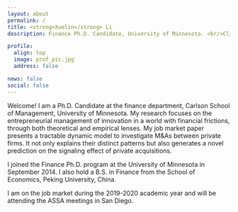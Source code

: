 ```yaml
---
layout: about
permalink: /
title: <strong>Xuelin</strong> Li
description: Finance Ph.D. Candidate, University of Minnesota. <br/>Click for <a href="https://www.dropbox.com/s/snhfjm31v9mto3g/CV_Xuelin.pdf?dl=0" target="_blank" style="color:#B39BAC">Curriculum Vitae</a>; <a href="https://www.dropbox.com/s/sa54irq8g7e61px/researchstatement_ENT.pdf?dl=0" target="_blank" style="color:#B39BAC">Research Statement</a>.<br/>Contact&#58 <a href="mailto:lixx3811@umn.edu" style="color:#B39BAC">lixx3811[at]umn.edu</a>

profile:
  align: top
  image: prof_pic.jpg
  address: false

news: false
social: false
---
```


Welcome! I am a Ph.D. Candidate at the finance department, Carlson School of Management, University of Minnesota. My research focuses on the entrepreneurial management of innovation in a world with financial frictions, through both theoretical and empirical lenses. My job market paper presents a tractable dynamic model to investigate M&As between private firms. It not only explains their distinct patterns but also generates a novel prediction on the signaling effect of private acquisitions.

I joined the Finance Ph.D. program at the University of Minnesota in September 2014. I also hold a B.S. in Finance from the School of Economics, Peking University, China.

I am on the job market during the 2019-2020 academic year and will be attending the ASSA meetings in San Diego.